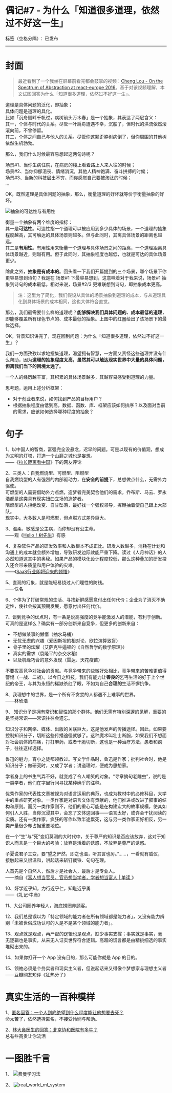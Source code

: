 # 偶记#7 - 为什么「知道很多道理，依然过不好这一生」

标签（空格分隔）： 已发布

---

# 封面

> 最近看到了一个我坐在屏幕前看完都会鼓掌的视频：[Cheng Lou - On the Spectrum of Abstraction at react-europe 2016](https://www.youtube.com/watch?v=mVVNJKv9esE&list=LLiyFwdcENnVBI1qAeNUN_-A)。基于对该视频理解，本文试图回答为什么「知道很多道理，依然过不好这一生」。

道理是具体问题的泛化，即抽象；  
具体问题是道理的具化。  
比如「沉舟侧畔千帆过，病树前头万木春」是一个抽象，其表达了两层含义：  
其一，个体与时代的关系。尽管一叶扁舟遭遇不幸，沉船了，但时代的洪流依然滚滚向前，不曾停留。  
其二，个体之间自己与他人的关系。尽管你这颗歪脖树病倒了，但你周围的其他树依然生机勃勃。

那么，我们什么时候最容易想起这两句诗呢？

场景#1、当你生病住院，在病房的楼上看着路上人来人往的时候；  
场景#2、当你抑郁沮丧、情绪消沉，其他人精神饱满、奋斗拼搏的时候；  
场景#3、当新的科技层出不穷，而你感觉自己要被淘汰的时候；  
...

OK，既然道理是具体问题的抽象，那么，衡量道理的好坏就等价于衡量抽象的好坏。

![抽象的可达性与有用性][1]

衡量一个抽象有两个维度的指标：  
其一是**可达性**。可达性指一个道理可以被应用到多少具体的场景，一个道理的抽象程度越高，其可触达的具体场景则越多。但与此同时，其离具体场景的距离也越远。  
其二是**有用性**。有用性用来衡量一个道理与具体场景之间的距离，一个道理距离具体场景越近，则越有用。但于此同时，其抽象程度也越低，也就是可达的具体场景更少。

除此之外，**抽象是有成本的**。回头看一下我们开篇提到的三个场景，哪个场景下你更容易想到诗句？我是在 场景#1 下最容易想到，这意味着对于我来说，场景#1 抽象到诗句的成本最低。相对来说，场景#2/3 更难联想到诗句，即抽象成本更高。

> 注：这里为了简化，我们假设从具体的场景抽象到道理的成本，与从道理具化到具体场景的成本相同，这也大体符合直觉。

那么，我们最需要什么样的道理呢？**能够解决我们具体问题的、成本最低的道理**，即能够覆盖所有绿色节点的、成本最低的抽象。上图中的红圈给出了该场景下的最优选择。

OK，背景知识讲完了，现在回到问题：为什么「知道很多道理，依然过不好这一生」？

我们一方面孜孜以求地搜集道理，渴望拥有智慧，一方面又责怪这些道理并没有什么帮助，因为**道理的抽象程度太高，虽然其可以触达现实世界中大量的具体问题，但离我们当下的困境太远了**。

一个人的经历越丰富，其积累的具体场景越多，其越容易感受到道理的力量。

思考题，运用上述分析框架：

 - 对于创业者来说，如何找到产品的目标用户？
 - 根据抽象程度由低到高，数据、函数、库、框架应该如何排序？以及面对当前的需求，应该如何选择哪种程度的抽象？

# 句子

1、以中国人的智商，富强完全没悬念，迟早的问题。可是以现有的价值观，想成为文明的灯塔，打造一个山巅之城也是妄想。  
——《[拉长距离看中国](https://mp.weixin.qq.com/s/85tgPDYxBTE6_YFA0vo1YQ)》下的网友评论

2、三类人：自我燃烧型、可燃型、阻燃型  
自我燃烧型的人有强烈的内部驱动力，在**安全的前提**下，总想做点什么，无需外力驱使。  
可燃型的人需要借助外力点燃，造梦者完美契合他们的需求，乔布斯、马云、罗永浩都是这类具有现实扭曲立场的造梦者。  
阻燃型的人拒绝改变、自甘坠落，最好找一个强权领导，挥鞭抽着使自己跟上大部队。  
现实中，大多数人是可燃型，但点燃方式差异巨大。

3、温柔、敏感是公主病，而你却没有公主命。  
——观《[Hello！树先生](https://movie.douban.com/subject/4135710/)》有感

4、复杂软件产品的研发效率和人数根本不成正比。研发人数越多，消耗在计划和沟通上的成本就会额外增加，导致研发边际效能严重下降。读过《人月神话》的人必然知道这其中的奥秘。如果产品的模块化设计程度较低，那么这种叠加的研发投入还会带来质量和用户体验的灾难。  
——《[SaaS行业即将迎来的顿悟](https://zhuanlan.zhihu.com/p/93536872)》

5、直观的幻象，就是能轻易绕过人们理性的防线。  
——佚名

6、个体为了打破常规的生活、寻找新鲜感愿意付出任何代价；企业为了消灭不确定性，使社会按其预期发展，愿意付出任何代价。

7、谈到竞争的优点时，有一条是说高强度的竞争能激发人的潜能，有利于创新。可真的是这样么？确实有一部分创新来自竞争，但更多的创新来自：

 - 不想做某事的懒惰（抽水马桶）
 - 无忧无虑的兴趣（爱因斯坦的相对论、欧拉演算致盲）
 - 骨子里的炫耀（艾萨克牛逼顿的《自然哲学的数学原理》）
 - 真实的需求（袁隆平的杂交水稻）
 - 以及机缘巧合的意外发现（雷达、天花疫苗）

不要拔高竞争对社会的贡献。与竞争带来的些微好处相比，竞争带来的苦难更值得警惕（一战、二战）。以今日之科技，我们有能力让**善良的**乞丐生活的好于上个世纪的帝王，与其为永恒的稀缺杀红了眼，不如为自己**合理的**生活不懈抗争。

8、我理想中的世界，是一个所有不贪婪的人都遇不上难事的世界。  
——林欣浩

9、
知识分子是拥有常识和智性的那个群体。他们无需有特别深邃的见解，重要的是坚持常识——常识往往会遗忘。

知识分子和网络、媒体、出版的关联巨大，这是他发声的传播途径。因此，如果要控制知识分子，切断这些传播途径就够了。这种魔术叫壮士断腕，如果我们不想面对社会肌体的病痛，打打麻药，或者干脆切断，这也是一种治疗方法，愚者和疯子，往往这样选择。

鲁迅的魅力，宵小之徒都领教过。写文学作品时，鲁迅是作家；批判社会时，他是知识分子；做研究时，又成了学者；讲道理时，便成为思想家。

学者身上的书生气弄不好，就变成了令人嘲笑的对象。“寻章摘句老雕虫”，说的是一类学者，他们在字里行间寻找某种确乎的注释。

优秀作家的代表性文章被视为对语言运用的典范，也成为教材中的必修科目，大学中的重点研究对象。一类作家是对语言文体有贡献的，他们推进或改进了叙事的结构和原则。而另一类作家则不，他们的重心可能是在构建宏大的故事规模，使其如何引人入胜，当你沉浸其中，会忘了文体这回事——语言太好，或许会干扰阅读的实质。还有一类作家，疯狂的写作以致半途累死，这与另一类作家正好相反，另一类产量很少却占据重要地位。

在一个“生”与“死”变幻莫测的大时代中，关于尊严的知识是否应该放弃，这对于知识人而言是一个巨大的考验：放弃是活着的诱惑，不放弃是尊严的诱惑。

子夏说君子三变，要“望之俨然，即之也温，听其言也厉。”……，一看就有威仪，接触起来又很温和，讲起话来斩钉截铁、句句在理。

人首先是个自然人，然后才是社会人，最后才是专业人。  
——摘自《[富人想当官员，官员想当学者，学者想当富人 | 单读
](https://mp.weixin.qq.com/s/AZWl9l4dWvnTA0Phpbkxyw)》

10、好学近乎知，力行近乎仁，知耻近乎勇  
——《礼记·中庸》

11、大公司圈养年轻人，海底捞圈养顾客。

12、我们总是误以为「特定领域的能力者在所有领域都是能力者」，又没有能力辨别「未被世俗成功认可的人是不是某个领域的能力者」。

13、观点就是观点，再严密的逻辑也是观点，缺少事实支撑；事实就是事实，毫无逻辑也是事实，从来无人证实世界符合逻辑。高超的谎言都是由精挑细选的事实堆砌出来的。

14、如果你打开一个 App 没有目的，那么可能你就是 App 的目的。

15、领袖必须是个务实者和现实主义者，但说起话来又得像个梦想家与理想主义者  
——豆瓣网友短评《狂热分子》

# 真实生活的一百种模样

1、[匿名回答：一个人到底绝望到什么程度能让他想要去死？](https://www.zhihu.com/answer/862589608)  
命太苦了，依然选择匿名，不接受怜悯与帮助。

2、[林大鼻医生的回答：北京协和医院有多牛？](https://www.zhihu.com/answer/834440489)  
总有些高贵让你流泪

# 一图胜千言

1、
![费曼学习法][2]

2、
![real_world_ml_system][3]


  [1]: https://raw.githubusercontent.com/rtxu/articles/master/essay/7/abstract_power_and_useful.jpeg
  [2]: https://raw.githubusercontent.com/rtxu/articles/master/essay/7/learn_absorption_ratio.jpg
  [3]: https://raw.githubusercontent.com/rtxu/articles/master/essay/7/ml_in_real_world.jpeg
